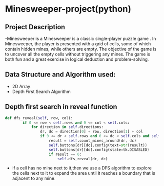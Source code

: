 # Minesweeper-project(python)
## Project Description
-Minesweeper is a Minesweeper is a classic single-player puzzle game . In Minesweeper, the player is presented with a grid of cells, 
some of which contain hidden mines, while others are empty. The objective of the game is to uncover all the empty cells without triggering any 
mines. The game is both fun and a great exercise in logical deduction and problem-solving.
## Data Structure and Algorithm used:
- 2D Array 
- Depth First Search Algorithm
## Depth first search in reveal function
```Python
def dfs_reveal(self, row, col):
        if 0 <= row < self.rows and 0 <= col < self.cols:
            for direction in self.directions:
                dr, dc = direction[0] + row, direction[1] + col
                if 0 <= dr < self.rows and 0 <= dc < self.cols and self.buttons[dr][dc]['state'] != tk.DISABLED:
                    result = self.count_mines_around(dr, dc)
                    self.buttons[dr][dc].config(text=str(result))
                    self.buttons[dr][dc].config(state=tk.DISABLED)
                    if result == 0:
                        self.dfs_reveal(dr, dc)
```
- If a cell has no mine next to it,then we use a DFS algorithm to explore the cells next to it to expand the area until it reaches a boundary that is adjacent to any mine. 

